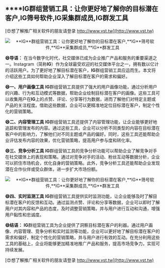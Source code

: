## ****IG**群组营销工具：让你更好地了解你的目标潜在客户,**IG**筛号软件,**IG**采集群成员,**IG**群发工具**

[😍想了解推广相关软件的朋友请登录 http://www.vst.tw](http://www.vst.tw)

 <center><img src="https://vst.tw/MP4/tuiguang/png/2.png" alt="**IG**群组营销工具：让你更好地了解你的目标潜在客户,**IG**筛号软件,**IG**采集群成员,**IG**群发工具"></center>

**😄导语：**
在当今数字化时代，社交媒体已成为企业推广产品和服务的重要渠道之一。Instagram（简称**IG**）作为全球最受欢迎的社交媒体平台之一，拥有数以亿计的活跃用户。为了更好地了解目标潜在客户，**IG**群组营销工具应运而生。本文将介绍这些工具如何帮助企业深入了解目标潜在客户的需求和偏好。

**😄一、用户画像工具**
**IG**群组营销工具提供了强大的用户画像功能，通过分析用户的兴趣、行为和互动模式等数据，帮助企业绘制目标潜在客户的画像。这些工具可以收集用户在**IG**上的点赞、评论、分享等行为数据，进而了解他们对特定主题或产品的关注程度。借助这些数据，企业可以更精准地定位目标潜在客户，制定个性化的营销策略。

**😄二、内容管理工具**
**IG**群组营销工具还提供了内容管理功能，让企业能够更好地追踪和管理发布的内容。通过这些工具，企业可以分析不同类型的内容在目标潜在客户中的影响力，了解他们对不同主题或产品的偏好。同时，这些工具还能帮助企业评估发布内容的效果，优化营销策略，提高用户参与度和转化率。

**😄三、竞争分析工具**
**IG**群组营销工具的竞争分析功能可以帮助企业了解竞争对手在社交媒体上的表现和策略。通过对竞争对手的活动、粉丝互动等数据分析，企业可以抓住市场机会，优化自身的营销策略。此外，竞争分析工具还能帮助企业发现潜在合作伙伴或受众群体，进一步扩大市场份额。

 <center><img src="https://vst.tw/MP4/tuiguang/png/4.png" alt="**IG**群组营销工具：让你更好地了解你的目标潜在客户,**IG**筛号软件,**IG**采集群成员,**IG**群发工具"></center>

**😄四、实时监测工具**
**IG**群组营销工具提供实时监测功能，让企业能够及时了解目标潜在客户的反馈和互动。通过监测点赞、评论和分享等数据，企业可以即时了解用户对其内容和产品的态度，及时调整营销策略，并与用户进行互动和沟通，增强用户黏性和忠诚度。

**😄结语：**
**IG**群组营销工具为企业提供了洞察目标潜在客户的利器。通过用户画像、内容管理、竞争分析和实时监测等功能，企业可以更好地了解目标潜在客户的需求和偏好，制定个性化的营销策略，并与用户进行有效的互动。在充分利用这些工具的基础上，企业将能够更加精准地推广产品和服务，提高市场竞争力，实现可持续发展。

[😍想了解推广相关软件的朋友请登录 http://www.vst.tw](http://www.vst.tw)



